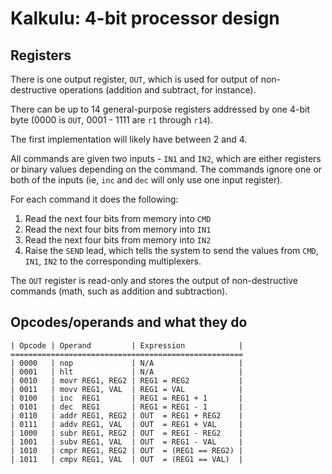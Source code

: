 # Kalkulu: 4-bit processor design

## Registers

There is one output register, `OUT`, which is used for output of non-destructive operations (addition and subtract, for instance).

There can be up to 14 general-purpose registers addressed by one 4-bit byte (0000 is `OUT`, 0001 - 1111 are `r1` through `r14`).

The first implementation will likely have between 2 and 4.

All commands are given two inputs - `IN1` and `IN2`, which are either registers or binary values depending on the command.
The commands ignore one or both of the inputs (ie, `inc` and `dec` will only use one input register).

For each command it does the following:

1. Read the next four bits from memory into `CMD`
2. Read the next four bits from memory into `IN1`
3. Read the next four bits from memory into `IN2`
4. Raise the `SEND` lead, which tells the system to send the values from `CMD`, `IN1`, `IN2` to the corresponding multiplexers.

The `OUT` register is read-only and stores the output of non-destructive commands (math, such as addition and subtraction).

## Opcodes/operands and what they do

    | Opcode | Operand         | Expression            |
    ====================================================
    | 0000   | nop             | N/A                   |
    | 0001   | hlt             | N/A                   |
    | 0010   | movr REG1, REG2 | REG1 = REG2           |
    | 0011   | movv REG1, VAL  | REG1 = VAL            |
    | 0100   | inc  REG1       | REG1 = REG1 + 1       |
    | 0101   | dec  REG1       | REG1 = REG1 - 1       |
    | 0110   | addr REG1, REG2 | OUT  = REG1 + REG2    |
    | 0111   | addv REG1, VAL  | OUT  = REG1 + VAL     |
    | 1000   | subr REG1, REG2 | OUT  = REG1 - REG2    |
    | 1001   | subv REG1, VAL  | OUT  = REG1 - VAL     |
    | 1010   | cmpr REG1, REG2 | OUT  = (REG1 == REG2) |
    | 1011   | cmpv REG1, VAL  | OUT  = (REG1 == VAL)  |
